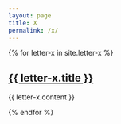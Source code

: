 ```yaml
---
layout: page
title: X
permalink: /x/
---
```

{% for letter-x in site.letter-x %}
<h2><a href="{{ letter-x.url }}">{{ letter-x.title }}</a></h2>

{{ letter-x.content }}

{% endfor %}